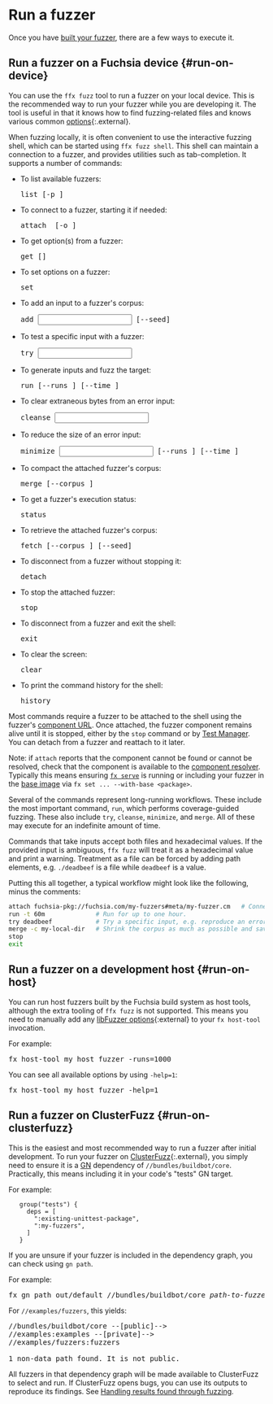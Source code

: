 # Run a fuzzer

Once you have [built your fuzzer](build-a-fuzzer.md#fx-set), there are a few ways to execute it.

## Run a fuzzer on a Fuchsia device {#run-on-device}

You can use the `ffx fuzz` tool to run a fuzzer on your local device. This is the recommended way to
run your fuzzer while you are developing it. The tool is useful in that it knows how to find
fuzzing-related files and knows various common [options][options]{:.external}.

When fuzzing locally, it is often convenient to use the interactive fuzzing shell, which can be
started using `ffx fuzz shell`. This shell can maintain a connection to a fuzzer, and provides
utilities such as tab-completion. It supports a number of commands:

* To list available fuzzers:
  <pre class="devsite-terminal">
  list [-p <pattern>]
  </pre>
* To connect to a fuzzer, starting it if needed:
  <pre class="devsite-terminal">
  attach <url> [-o <output>]
  </pre>
* To get option(s) from a fuzzer:
  <pre class="devsite-terminal">
  get [<name>]
  </pre>
* To set options on a fuzzer:
  <pre class="devsite-terminal">
  set <name> <value>
  </pre>
* To add an input to a fuzzer's corpus:
  <pre class="devsite-terminal">
  add <input> [--seed]
  </pre>
* To test a specific input with a fuzzer:
  <pre class="devsite-terminal">
  try <input>
  </pre>
* To generate inputs and fuzz the target:
  <pre class="devsite-terminal">
  run [--runs <runs>] [--time <time>]
  </pre>
* To clear extraneous bytes from an error input:
  <pre class="devsite-terminal">
  cleanse <input>
  </pre>
* To reduce the size of an error input:
  <pre class="devsite-terminal">
  minimize <input> [--runs <runs>] [--time <time>]
  </pre>
* To compact the attached fuzzer's corpus:
  <pre class="devsite-terminal">
  merge [--corpus <corpus>]
  </pre>
* To get a fuzzer's execution status:
  <pre class="devsite-terminal">
  status
  </pre>
* To retrieve the attached fuzzer's corpus:
  <pre class="devsite-terminal">
  fetch [--corpus <corpus>] [--seed]
  </pre>
* To disconnect from a fuzzer without stopping it:
  <pre class="devsite-terminal">
  detach
  </pre>
* To stop the attached fuzzer:
  <pre class="devsite-terminal">
  stop
  </pre>
* To disconnect from a fuzzer and exit the shell:
  <pre class="devsite-terminal">
  exit
  </pre>
* To clear the screen:
  <pre class="devsite-terminal">
  clear
  </pre>
* To print the command history for the shell:
  <pre class="devsite-terminal">
  history
  </pre>

Most commands require a fuzzer to be attached to the shell using the fuzzer's
[component URL][glossary.component_url]. Once attached, the fuzzer component remains alive until it
is stopped, either by the `stop` command or by [Test Manager][test_manager]. You can detach from a
fuzzer and reattach to it later.

Note: if `attach` reports that the component cannot be found or cannot be resolved, check that the
component is available to the [component resolver][component-resolvers]. Typically this means
ensuring [`fx serve`][fx-serve] is running or including your fuzzer in the
[base image][package-deployment-options] via `fx set ... --with-base <package>`.

Several of the commands represent long-running workflows. These include the most important command,
`run`, which performs coverage-guided fuzzing. These also include `try`, `cleanse`, `minimize`, and
`merge`.  All of these may execute for an indefinite amount of time.

Commands that take inputs accept both files and hexadecimal values. If the provided input is
ambiguous, `ffx fuzz` will treat it as a hexadecimal value and print a warning. Treatment as a file
can be forced by adding path elements, e.g. `./deadbeef` is a file while `deadbeef` is a value.

Putting this all together, a typical workflow might look like the following, minus the comments:

```sh
attach fuchsia-pkg://fuchsia.com/my-fuzzers#meta/my-fuzzer.cm   # Connect to the fuzzer.
run -t 60m              # Run for up to one hour.
try deadbeef            # Try a specific input, e.g. reproduce an error found by the step above.
merge -c my-local-dir   # Shrink the corpus as much as possible and save it.
stop
exit
```

## Run a fuzzer on a development host {#run-on-host}

You can run host fuzzers built by the Fuchsia build system as host tools, although the extra tooling
of `ffx fuzz` is not supported.  This means you need to manually add any
[libFuzzer options][options]{:external} to your `fx host-tool` invocation.

For example:

<pre class="devsite-terminal">
fx host-tool my_host_fuzzer -runs=1000
</pre>

You can see all available options by using `-help=1`:

<pre class="devsite-terminal">
fx host-tool my_host_fuzzer -help=1
</pre>

## Run a fuzzer on ClusterFuzz {#run-on-clusterfuzz}

This is the easiest and most recommended way to run a fuzzer after initial development. To run your
fuzzer on [ClusterFuzz][clusterfuzz]{:.external}, you simply need to ensure it is a [GN][fuchsia-gn]
dependency of `//bundles/buildbot/core`. Practically, this means including it in your code's "tests"
GN target.

For example:

```
   group("tests") {
     deps = [
       ":existing-unittest-package",
       ":my-fuzzers",
     ]
   }
```

If you are unsure if your fuzzer is included in the dependency graph, you can check using `gn path`.

For example:

<pre class="devsite-terminal">
fx gn path out/default //bundles/buildbot/core <var>path-to-fuzzer</var>
</pre>

For `//examples/fuzzers`, this yields:

<pre>
//bundles/buildbot/core --[public]-->
//examples:examples --[private]-->
//examples/fuzzers:fuzzers

1 non-data path found. It is not public.
</pre>

All fuzzers in that dependency graph will be made available to ClusterFuzz to select and run. If
ClusterFuzz opens bugs, you can use its outputs to reproduce its findings.
See [Handling results found through fuzzing](handle-results.md#clusterfuzz-bugs).

[component-resolvers]: /docs/concepts/components/v2/capabilities/resolver.md
[clusterfuzz]: https://google.github.io/clusterfuzz/

[fuchsia-gn]: /docs/development/build/build_system/intro.md
[fx-serve]: /tools/devshell/serve
[glossary.component_url]: /docs/glossary/README.md#component_url
[options]: https://llvm.org/docs/LibFuzzer.html#options
[package-deployment-options]: /docs/development/build/fx.md#package_deployment_options
[test_manager]: /docs/development/testing/components/test_runner_framework.md#the_test_manager
